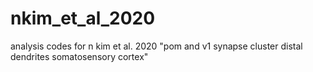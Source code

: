 # nkim_et_al_2020
analysis codes for n kim et al. 2020 "pom and v1 synapse cluster distal dendrites somatosensory cortex"
